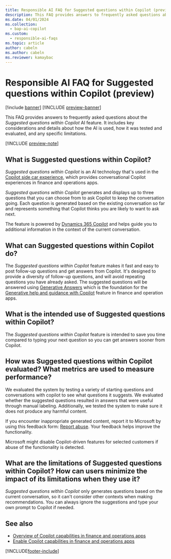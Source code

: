 ```yaml
---
title: Responsible AI FAQ for Suggested questions within Copilot (preview)
description: This FAQ provides answers to frequently asked questions about the AI technology that's used to generate suggested questions within Copilot. It includes key considerations and details about how the AI is used, how it was tested and evaluated, and any specific limitations.
ms.date: 04/01/2024
ms.collection:
  - bap-ai-copilot
ms.custom:
  - responsible-ai-faqs
ms.topic: article
author: cabeln
ms.author: cabeln
ms.reviewer: kamaybac
---
```


# Responsible AI FAQ for Suggested questions within Copilot (preview)

[!include [banner](../includes/banner.md)]
[!INCLUDE [preview-banner](../../../supply-chain/includes/preview-banner.md)]

This FAQ provides answers to frequently asked questions about the *Suggested questions within Copilot* AI feature. It includes key considerations and details about how the AI is used, how it was tested and evaluated, and any specific limitations.

[!INCLUDE [preview-note](../../../supply-chain/includes/preview-note.md)]

## What is Suggested questions within Copilot?

*Suggested questions within Copilot* is an AI technology that's used in the [Copilot side car experience](copilot-for-finance-operations.md), which provides conversational Copilot experiences in finance and operations apps.

*Suggested questions within Copilot* generates and displays up to three questions that you can choose from to ask Copilot to keep the conversation going. Each question is generated based on the existing conversation so far and represents something that Copilot thinks you are likely to want to ask next.

The feature is powered by [Dynamics 365 Copilot](/power-platform/transparency-note-copilot-data-security-privacy) and helps guide you to additional information in the context of the current conversation.

## What can Suggested questions within Copilot do?

The *Suggested questions within Copilot* feature makes it fast and easy to post follow-up questions and get answers from Copilot. It's designed to provide a diversity of follow-up questions, and will avoid repeating questions you have already asked. The suggested questions will be answered using [Generative Answers](/microsoft-copilot-studio/faqs-generative-answers) which is the foundation for the [Generative help and guidance with Copilot](copliot-generative-help.md) feature in finance and operation apps.

## What is the intended use of Suggested questions within Copilot?

The *Suggested questions within Copilot* feature is intended to save you time compared to typing your next question so you can get answers sooner from Copilot.

## How was Suggested questions within Copilot evaluated? What metrics are used to measure performance?

We evaluated the system by testing a variety of starting questions and conversations with copilot to see what questions it suggests. We evaluated whether the suggested questions resulted in answers that were useful through manual labeling. Additionally, we tested the system to make sure it does not produce any harmful content.

If you encounter inappropriate generated content, report it to Microsoft by using this feedback form: [Report abuse](https://msrc.microsoft.com/report/). Your feedback helps improve the functionality.

Microsoft might disable Copilot-driven features for selected customers if abuse of the functionality is detected.

## What are the limitations of Suggested questions within Copilot? How can users minimize the impact of its limitations when they use it?

*Suggested questions within Copilot* only generates questions based on the current conversation, so it can't consider other contexts when making recommendations. You can always ignore the suggestions and type your own prompt to Copilot if needed.

## See also

- [Overview of Copilot capabilities in finance and operations apps](copilot-for-finance-operations.md)
- [Enable Copilot capabilities in finance and operations apps](../../dev-itpro/copilot/enable-copilot.md)

[!INCLUDE[footer-include](../../../includes/footer-banner.md)]